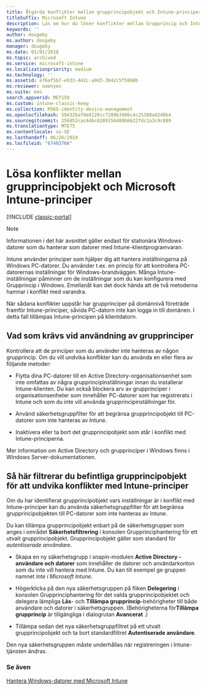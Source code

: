 ```yaml
---
title: Åtgärda konflikter mellan grupprincipobjekt och Intune-principer
titleSuffix: Microsoft Intune
description: Läs om hur du löser konflikter mellan Grupprincip och Intune-konfigurationsprinciper.
keywords: ''
author: dougeby
ms.author: dougeby
manager: dougeby
ms.date: 01/01/2018
ms.topic: archived
ms.service: microsoft-intune
ms.localizationpriority: medium
ms.technology: ''
ms.assetid: e76af5b7-e933-442c-a9d3-3b42c5f5868b
ms.reviewer: owenyen
ms.suite: ems
search.appverid: MET150
ms.custom: intune-classic-keep
ms.collection: M365-identity-device-management
ms.openlocfilehash: 59432baf0e8120cc7280b3486c4c25388a4248b4
ms.sourcegitcommit: 256952cac44bc6289156489b6622fdc1a3c9c889
ms.translationtype: MTE75
ms.contentlocale: sv-SE
ms.lasthandoff: 06/26/2019
ms.locfileid: "67403766"
---
```

# <a name="resolve-group-policy-objects-gpo-and-microsoft-intune-policy-conflicts"></a>Lösa konflikter mellan grupprincipobjekt och Microsoft Intune-principer

[!INCLUDE [classic-portal](includes/classic-portal.md)]

> [!NOTE]
> Informationen i det här avsnittet gäller endast för stationära Windows-datorer som du hanterar som datorer med Intune-klientprogramvaran.

Intune använder principer som hjälper dig att hantera inställningarna på Windows PC-datorer. Du använder t.ex. en princip för att kontrollera PC-datorernas inställningar för Windows-brandväggen. Många Intune-inställningar påminner om de inställningar som du kan konfigurera med Grupprincip i Windows. Emellanåt kan det dock hända att de två metoderna hamnar i konflikt med varandra.

När sådana konflikter uppstår har grupprinciper på domännivå företräde framför Intune-principer, såvida PC-datorn inte kan logga in till domänen. I detta fall tillämpas Intune-principen på klientdatorn.

## <a name="what-to-do-if-you-are-using-group-policy"></a>Vad som krävs vid användning av grupprinciper
Kontrollera att de principer som du använder inte hanteras av någon grupprincip. Om du vill undvika konflikter kan du använda en eller flera av följande metoder:

-   Flytta dina PC-datorer till en Active Directory-organisationsenhet som inte omfattas av några grupprincipinställningar innan du installerar Intune-klienten. Du kan också blockera arv av grupprinciper i organisationsenheter som innehåller PC-datorer som har registrerats i Intune och som du inte vill använda grupprincipinställningar för.

-   Använd säkerhetsgruppfilter för att begränsa grupprincipobjekt till PC-datorer som inte hanteras av Intune.

-   Inaktivera eller ta bort det grupprincipobjekt som står i konflikt med Intune-principerna.

Mer information om Active Directory och grupprinciper i Windows finns i Windows Server-dokumentationen.

## <a name="how-to-filter-existing-gpos-to-avoid-conflicts-with-intune-policy"></a>Så här filtrerar du befintliga grupprincipobjekt för att undvika konflikter med Intune-principer
Om du har identifierat grupprincipobjekt vars inställningar är i konflikt med Intune-principer kan du använda säkerhetsgruppfilter för att begränsa grupprincipobjekten till PC-datorer som inte hanteras av Intune.

<!--- ### Use WMI filters
WMI filters selectively apply GPOs to computers that satisfy the conditions of a query. To apply a WMI filter, deploy a WMI class instance to all PCs in the enterprise before you enroll any PCs in the Intune service.

#### To apply WMI filters to a GPO

1.  Create a management object file by copying and pasting the following into a text file, and then saving it to a convenient location as **WIT.mof**. The file contains the WMI class instance that you deploy to PCs that you want to enroll in the Intune service.

    ```
    //Beginning of MOF file.
    #pragma classflags("forceupdate")
    #pragma namespace ("\\\\.\\Root")
    instance of __Namespace
    {
       Name = "WindowsIntune";
    };

    #pragma namespace ("\\\\.\\Root\\WindowsIntune")
    [
       Description("This class defines Microsoft Intune common properties")
    ]
    class WindowsIntune_ManagedNode
    {
       [ read, Description("This defines whether Microsoft Intune Policy is enabled"): DisableOverride ToSubClass ]
       boolean WindowsIntunePolicyEnabled;
       [ read, key, Description("This property defines the version." "Example: 1.0"): ToSubClass ]
       string Version;
    };

    instance of WindowsIntune_ManagedNode
    {
       Version = "1.0";
       WindowsIntunePolicyEnabled = 1;
    };
    ```

2.  Use either a startup script or Group Policy to deploy the file. The following is the deployment command for the startup script. The WMI class instance must be deployed before you enroll client PCs in the Intune service.

    **C:/Windows/System32/Wbem/MOFCOMP &lt;path to MOF file&gt;\wit.mof**

3.  Run either of the following commands to create the WMI filters, depending on whether the GPO you want to filter applies to PCs that are managed by using Intune or to PCs that are not managed by using Intune.

    -   For GPOs that apply to PCs that are not managed by using Intune, use the following:

        ```
        Namespace:root\WindowsIntune
        Query:  SELECT WindowsIntunePolicyEnabled FROM WindowsIntune_ManagedNode WHERE WindowsIntunePolicyEnabled=0
        ```

    -   For GPOs that apply to PCs that are managed by Intune, use the following:

        ```
        Namespace:root\WindowsIntune
        Query:  SELECT WindowsIntunePolicyEnabled FROM WindowsIntune_ManagedNode WHERE WindowsIntunePolicyEnabled=1
        ```

4.  Edit the GPO in the Group Policy Management console to apply the WMI filter that you created in the previous step.

    -   For GPOs that should apply only to PCs that you want to manage by using Intune, apply the filter **WindowsIntunePolicyEnabled=1**.

    -   For GPOs that should apply only to PCs that you do not want to manage by using Intune, apply the filter **WindowsIntunePolicyEnabled=0**.

For more information about how to apply WMI filters in Group Policy, see the blog post [Security Filtering, WMI Filtering, and Item-level Targeting in Group Policy Preferences](http://go.microsoft.com/fwlink/?LinkId=177883). --->


Du kan tillämpa grupprincipobjekt enbart på de säkerhetsgrupper som anges i området **Säkerhetsfiltrering** i konsolen Grupprinciphantering för ett utvalt grupprincipobjekt. Grupprincipobjekt gäller som standard för *autentiserade användare*.

-   Skapa en ny säkerhetsgrupp i snapin-modulen **Active Directory - användare och datorer** som innehåller de datorer och användarkonton som du inte vill hantera med Intune. Du kan till exempel ge gruppen namnet *Inte i Microsoft Intune*.

-   Högerklicka på den nya säkerhetsgruppen på fliken **Delegering** i konsolen Grupprinciphantering för det valda grupprincipobjektet och delegera lämpliga **Läs**- och **Tillämpa grupprincip**-behörigheter till både användare och datorer i säkerhetsgruppen. (Behörigheterna för**Tillämpa grupprincip** är tillgängliga i dialogrutan **Avancerat** .)

-   Tillämpa sedan det nya säkerhetsgruppfiltret på ett utvalt grupprincipobjekt och ta bort standardfiltret **Autentiserade användare**.

Den nya säkerhetsgruppen måste underhållas när registreringen i Intune-tjänsten ändras.

### <a name="see-also"></a>Se även
[Hantera Windows-datorer med Microsoft Intune](manage-windows-pcs-with-microsoft-intune.md)
